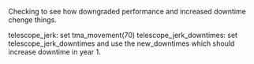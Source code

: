 Checking to see how downgraded performance and increased downtime chenge things.

telescope_jerk: set tma_movement(70) 
telescope_jerk_downtimes: set telescope_jerk_downtimes and use the new_downtimes which should increase downtime in year 1.
